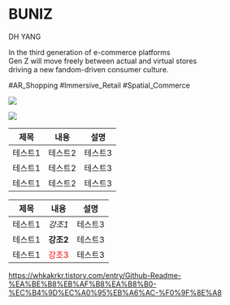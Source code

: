 # BUNIZ
DH YANG

In the third generation of e-commerce platforms <br/>
Gen Z will move freely between actual and virtual stores <br/>
driving a new fandom-driven consumer culture.

#AR_Shopping #Immersive_Retail #Spatial_Commerce



<a href="https://www.linkedin.com/in/jojodaniel/" target="_blank" onclick="window.open(this.href, '_blank'); return false;"><img src="https://img.shields.io/badge/linkedin-0A66C2?style=flat-square&logo=linkedin&logoColor=white"/></a>


<IMG sRC ="https://cortex.persona.co/w/1103/q/67/i/89958772a389273e3c120bba12bc3e907b8860565188aa3b1f7ee1827a8e2980/72492_polarr-3.png">

|제목|내용|설명|
|------|---|---|
|테스트1|테스트2|테스트3|
|테스트1|테스트2|테스트3|
|테스트1|테스트2|테스트3|

|제목|내용|설명|
|---|---|---|
|테스트1|*강조1*|테스트3|
|테스트1|**강조2**|테스트3|
|테스트1|<span style="color:red">강조3</span>|테스트3|

https://whkakrkr.tistory.com/entry/Github-Readme-%EA%BE%B8%EB%AF%B8%EA%B8%B0-%EC%B4%9D%EC%A0%95%EB%A6%AC-%F0%9F%8E%A8

